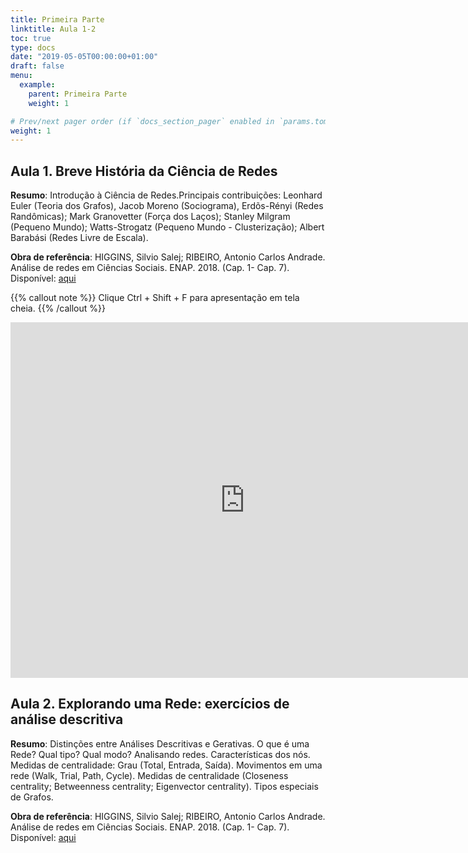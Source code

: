 ```yaml
---
title: Primeira Parte
linktitle: Aula 1-2
toc: true
type: docs
date: "2019-05-05T00:00:00+01:00"
draft: false
menu:
  example:
    parent: Primeira Parte
    weight: 1

# Prev/next pager order (if `docs_section_pager` enabled in `params.toml`)
weight: 1
---
```


## Aula 1.  Breve História da Ciência de Redes

__Resumo__: Introdução à Ciência de Redes.Principais contribuições: Leonhard Euler (Teoria dos Grafos),
Jacob Moreno (Sociograma), Erdõs-Rényi (Redes Randômicas); Mark Granovetter (Força dos Laços); Stanley
Milgram (Pequeno Mundo); Watts-Strogatz (Pequeno Mundo - Clusterização); Albert Barabási (Redes Livre
de Escala).

__Obra de referência__: HIGGINS, Silvio Salej; RIBEIRO, Antonio Carlos Andrade. Análise de redes em Ciências Sociais. ENAP. 2018. (Cap. 1- Cap. 7). Disponível: [aqui](https://repositorio.enap.gov.br/bitstream/1/3337/1/Livro_Analise%20de%20Redes%20em%20Ci%C3%AAncias%20Sociais.pdf)


{{% callout note %}}
Clique Ctrl + Shift + F para apresentação em tela cheia.
{{% /callout %}}


<iframe src="https://docs.google.com/presentation/d/e/2PACX-1vRfJJxQ3nAag30Qn-a9dK5aShSGsATakMfMseGwW8IQ1TinfisioQZYmRPXpGwPCAgbahxyTPCHTxuI/embed?start=false&loop=false&delayms=3000" frameborder="0" width="750" height="569" allowfullscreen="true" mozallowfullscreen="true" webkitallowfullscreen="true"></iframe>


## Aula 2. Explorando uma Rede: exercícios de análise descritiva

__Resumo__: Distinções entre Análises Descritivas e Gerativas. O que é uma Rede? Qual tipo? Qual modo? Analisando redes. Características dos nós. Medidas de centralidade: Grau (Total, Entrada, Saída). Movimentos em uma rede (Walk, Trial, Path, Cycle). Medidas de centralidade (Closeness centrality; Betweenness centrality; Eigenvector centrality). Tipos especiais de Grafos.

__Obra de referência__: HIGGINS, Silvio Salej; RIBEIRO, Antonio Carlos Andrade. Análise de redes em Ciências Sociais. ENAP. 2018. (Cap. 1- Cap. 7). Disponível: [aqui](https://repositorio.enap.gov.br/bitstream/1/3337/1/Livro_Analise%20de%20Redes%20em%20Ci%C3%AAncias%20Sociais.pdf)
